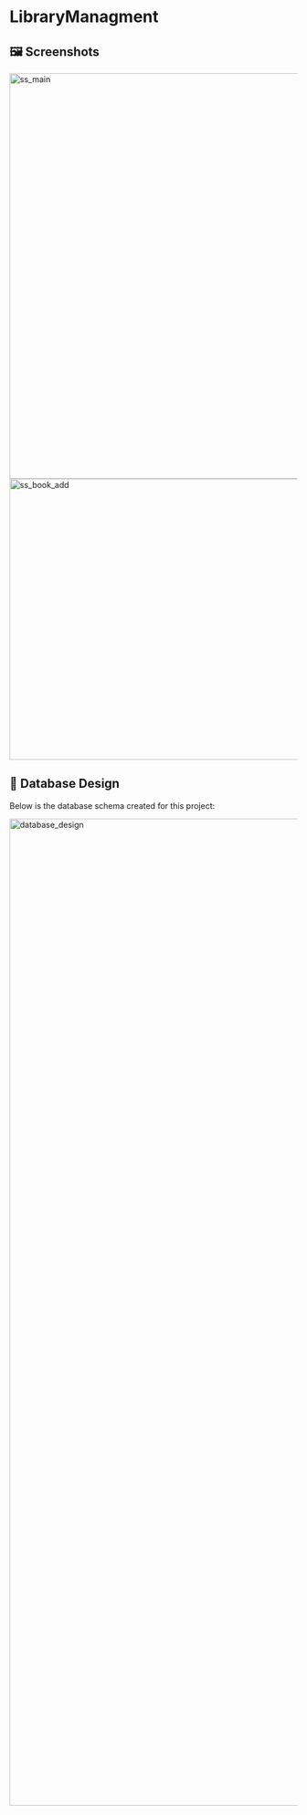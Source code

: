 # LibraryManagment

## 🖼️ Screenshots
<img width="1402" height="710" alt="ss_main" src="https://github.com/user-attachments/assets/59450a81-aff2-4f68-91ed-e70228c42478" />
<img width="875" height="492" alt="ss_book_add" src="https://github.com/user-attachments/assets/28f338ea-5036-4713-af04-3776bc030aac" />

## 📘 Database Design

Below is the database schema created for this project:

<img width="3320" height="1728" alt="database_design" src="https://github.com/user-attachments/assets/6f07add5-9ec4-4422-9964-0bfd84c643d7" />
